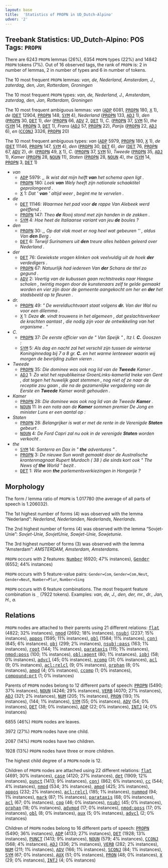 ```yaml
---
layout: base
title:  'Statistics of PROPN in UD_Dutch-Alpino'
udver: '2'
---
```


## Treebank Statistics: UD_Dutch-Alpino: POS Tags: `PROPN`

There are 6243 `PROPN` lemmas (26%), 6354 `PROPN` types (22%) and 14842 `PROPN` tokens (7%).
Out of 16 observed tags, the rank of `PROPN` is: 2 in number of lemmas, 2 in number of types and 6 in number of tokens.

The 10 most frequent `PROPN` lemmas: <em>van, de, Nederland, Amsterdam, J., zaterdag, den, Jan, Rotterdam, Groningen</em>

The 10 most frequent `PROPN` types:  <em>van, de, Nederland, J., Amsterdam, zaterdag, den, Jan, Rotterdam, Groningen</em>

The 10 most frequent ambiguous lemmas: <em>van</em> (<tt><a href="nl_alpino-pos-ADP.html">ADP</a></tt> 6081, <tt><a href="nl_alpino-pos-PROPN.html">PROPN</a></tt> 180, <tt><a href="nl_alpino-pos-X.html">X</a></tt> 1), <em>de</em> (<tt><a href="nl_alpino-pos-DET.html">DET</a></tt> 12904, <tt><a href="nl_alpino-pos-PROPN.html">PROPN</a></tt> 148, <tt><a href="nl_alpino-pos-SYM.html">SYM</a></tt> 4), <em>Nederland</em> (<tt><a href="nl_alpino-pos-PROPN.html">PROPN</a></tt> 133, <tt><a href="nl_alpino-pos-ADJ.html">ADJ</a></tt> 1), <em>den</em> (<tt><a href="nl_alpino-pos-PROPN.html">PROPN</a></tt> 30, <tt><a href="nl_alpino-pos-DET.html">DET</a></tt> 1), <em>der</em> (<tt><a href="nl_alpino-pos-PROPN.html">PROPN</a></tt> 66, <tt><a href="nl_alpino-pos-ADV.html">ADV</a></tt> 2, <tt><a href="nl_alpino-pos-DET.html">DET</a></tt> 1), <em>C.</em> (<tt><a href="nl_alpino-pos-PROPN.html">PROPN</a></tt> 37, <tt><a href="nl_alpino-pos-SYM.html">SYM</a></tt> 5), <em>the</em> (<tt><a href="nl_alpino-pos-SYM.html">SYM</a></tt> 14, <tt><a href="nl_alpino-pos-PROPN.html">PROPN</a></tt> 3, <tt><a href="nl_alpino-pos-DET.html">DET</a></tt> 1), <em>Frans</em> (<tt><a href="nl_alpino-pos-ADJ.html">ADJ</a></tt> 57, <tt><a href="nl_alpino-pos-PROPN.html">PROPN</a></tt> 22), <em>Parijs</em> (<tt><a href="nl_alpino-pos-PROPN.html">PROPN</a></tt> 22, <tt><a href="nl_alpino-pos-ADJ.html">ADJ</a></tt> 6), <em>en</em> (<tt><a href="nl_alpino-pos-CCONJ.html">CCONJ</a></tt> 3326, <tt><a href="nl_alpino-pos-PROPN.html">PROPN</a></tt> 20)

The 10 most frequent ambiguous types:  <em>van</em> (<tt><a href="nl_alpino-pos-ADP.html">ADP</a></tt> 5979, <tt><a href="nl_alpino-pos-PROPN.html">PROPN</a></tt> 180, <tt><a href="nl_alpino-pos-X.html">X</a></tt> 1), <em>de</em> (<tt><a href="nl_alpino-pos-DET.html">DET</a></tt> 11146, <tt><a href="nl_alpino-pos-PROPN.html">PROPN</a></tt> 147, <tt><a href="nl_alpino-pos-SYM.html">SYM</a></tt> 4), <em>den</em> (<tt><a href="nl_alpino-pos-PROPN.html">PROPN</a></tt> 30, <tt><a href="nl_alpino-pos-DET.html">DET</a></tt> 6), <em>der</em> (<tt><a href="nl_alpino-pos-DET.html">DET</a></tt> 76, <tt><a href="nl_alpino-pos-PROPN.html">PROPN</a></tt> 67, <tt><a href="nl_alpino-pos-ADV.html">ADV</a></tt> 2), <em>dr.</em> (<tt><a href="nl_alpino-pos-PROPN.html">PROPN</a></tt> 49, <tt><a href="nl_alpino-pos-X.html">X</a></tt> 1), <em>C.</em> (<tt><a href="nl_alpino-pos-PROPN.html">PROPN</a></tt> 37, <tt><a href="nl_alpino-pos-SYM.html">SYM</a></tt> 5), <em>Tweede</em> (<tt><a href="nl_alpino-pos-PROPN.html">PROPN</a></tt> 35, <tt><a href="nl_alpino-pos-ADJ.html">ADJ</a></tt> 1), <em>Kamer</em> (<tt><a href="nl_alpino-pos-PROPN.html">PROPN</a></tt> 28, <tt><a href="nl_alpino-pos-NOUN.html">NOUN</a></tt> 11), <em>Staten</em> (<tt><a href="nl_alpino-pos-PROPN.html">PROPN</a></tt> 28, <tt><a href="nl_alpino-pos-NOUN.html">NOUN</a></tt> 4), <em>the</em> (<tt><a href="nl_alpino-pos-SYM.html">SYM</a></tt> 14, <tt><a href="nl_alpino-pos-PROPN.html">PROPN</a></tt> 3, <tt><a href="nl_alpino-pos-DET.html">DET</a></tt> 1)


* <em>van</em>
  * <tt><a href="nl_alpino-pos-ADP.html">ADP</a></tt> 5979: <em>,, Ik wist dat mijn helft <b>van</b> het schema open ligt .</em>
  * <tt><a href="nl_alpino-pos-PROPN.html">PROPN</a></tt> 180: <em>Loek <b>van</b> Wely heeft zijn nationale schaaktitel geprolongeerd .</em>
  * <tt><a href="nl_alpino-pos-X.html">X</a></tt> 1: <em>Dat ' <b>van</b> ' altijd weer , begint me te vervelen .</em>
* <em>de</em>
  * <tt><a href="nl_alpino-pos-DET.html">DET</a></tt> 11146: <em>Waarmee het pad voor <b>de</b> rappe Van Alebeek werd geëffend .</em>
  * <tt><a href="nl_alpino-pos-PROPN.html">PROPN</a></tt> 147: <em>Theo <b>de</b> Rooij stond met zijn handen in de zakken .</em>
  * <tt><a href="nl_alpino-pos-SYM.html">SYM</a></tt> 4: <em>Hoe heet de Italiaanse variant van jeu <b>de</b> boules ?</em>
* <em>den</em>
  * <tt><a href="nl_alpino-pos-PROPN.html">PROPN</a></tt> 30: <em>,, Op dat vlak moet er nog heel wat gebeuren '' , aldus Van <b>den</b> Berg .</em>
  * <tt><a href="nl_alpino-pos-DET.html">DET</a></tt> 6: <em>Terwijl Surinamers uit <b>den</b> treure alles hebben geleerd over Nederland .</em>
* <em>der</em>
  * <tt><a href="nl_alpino-pos-DET.html">DET</a></tt> 76: <em>Gewiekste vragen klinken ook veelvuldig uit de hoek <b>der</b> verdedigers .</em>
  * <tt><a href="nl_alpino-pos-PROPN.html">PROPN</a></tt> 67: <em>Natuurlijk had iedereen Van <b>der</b> Schans de titel zo gegund .</em>
  * <tt><a href="nl_alpino-pos-ADV.html">ADV</a></tt> 2: <em>Veertig van de kubussen gaan rechtstreeks naar Haagse scholen , twintig mogen door de kunstenaars zelf te gelde gemaakt worden en vier zijn door de gemeente aangekocht om her en <b>der</b> het stadsbeeld op te fleuren .</em>
* <em>dr.</em>
  * <tt><a href="nl_alpino-pos-PROPN.html">PROPN</a></tt> 49: <em>" De wereldluchtvaart staat volgens <b>dr.</b> Van der Wal nu voor een dilemma .</em>
  * <tt><a href="nl_alpino-pos-X.html">X</a></tt> 1: <em>Deze <b>dr.</b> vindt trouwens in het algemeen , dat geslachtsverkeer de krachten aantast , die nodig zijn voor de ontwikkeling van het organisme . "</em>
* <em>C.</em>
  * <tt><a href="nl_alpino-pos-PROPN.html">PROPN</a></tt> 37: <em>De eerste officier van de " Van Speijk " , Itz I. <b>C.</b> Gooszen :</em>
  * <tt><a href="nl_alpino-pos-SYM.html">SYM</a></tt> 5: <em>Als dag en nacht zal het verschil zijn tussen de winterse Koninginnedag bij 7 a 8 gr. <b>C.</b> en het warme lenteweer waarin wij morgen de bevrijding zullen vieren .</em>
* <em>Tweede</em>
  * <tt><a href="nl_alpino-pos-PROPN.html">PROPN</a></tt> 35: <em>Die dominee was ook nog lid van de <b>Tweede</b> Kamer .</em>
  * <tt><a href="nl_alpino-pos-ADJ.html">ADJ</a></tt> 1: <em>Zo wist het republikeinse GroenLinks-kamerlid Ineke van Gent , dat tegen het huwelijk gaat stemmen , nog niet of ze naar de receptie zou gaan , die na de gezamenlijke vergadering van de Eerste en <b>Tweede</b> Kamer wordt gehouden .</em>
* <em>Kamer</em>
  * <tt><a href="nl_alpino-pos-PROPN.html">PROPN</a></tt> 28: <em>Die dominee was ook nog lid van de Tweede <b>Kamer</b> .</em>
  * <tt><a href="nl_alpino-pos-NOUN.html">NOUN</a></tt> 11: <em>In een nota aan de <b>Kamer</b> sommen premier De Jong en minister Luns er een aantal op :</em>
* <em>Staten</em>
  * <tt><a href="nl_alpino-pos-PROPN.html">PROPN</a></tt> 28: <em>Belangrijker is wat er met de rente in de Verenigde <b>Staten</b> gebeurt .</em>
  * <tt><a href="nl_alpino-pos-NOUN.html">NOUN</a></tt> 4: <em>De Ford Capri zal nu ook in de verenigde <b>Staten</b> worden verkocht .</em>
* <em>the</em>
  * <tt><a href="nl_alpino-pos-SYM.html">SYM</a></tt> 14: <em>Santerra en Dax in " <b>the</b> adventures " .</em>
  * <tt><a href="nl_alpino-pos-PROPN.html">PROPN</a></tt> 3: <em>De nieuwe Sun wordt gemaakt door de Australische krantenmagnaat Rupert Murdoch ( 38 ) die sinds kort ook " The News of <b>the</b> World " bezit .</em>
  * <tt><a href="nl_alpino-pos-DET.html">DET</a></tt> 1: <em>Wie won <b>the</b> parlementsverkiezingen in Hongarije ?</em>

## Morphology

The form / lemma ratio of `PROPN` is 1.017780 (the average of all parts of speech is 1.206032).

The 1st highest number of forms (4) was observed with the lemma “Nederland”: <em>Nederland, Nederlanden, Nederlands, Neerlands</em>.

The 2nd highest number of forms (4) was observed with the lemma “Sovjet-Unie”: <em>Sovjet-Unie, SovjetUnie, Sowjet-Unie, Sowjetunie</em>.

The 3rd highest number of forms (3) was observed with the lemma “Amsterdam”: <em>AMSTERDAM, Amsterdam, Amsterdams</em>.

`PROPN` occurs with 2 features: <tt><a href="nl_alpino-feat-Number.html">Number</a></tt> (6920; 47% instances), <tt><a href="nl_alpino-feat-Gender.html">Gender</a></tt> (6552; 44% instances)

`PROPN` occurs with 5 feature-value pairs: `Gender=Com`, `Gender=Com,Neut`, `Gender=Neut`, `Number=Plur`, `Number=Sing`

`PROPN` occurs with 6 feature combinations.
The most frequent feature combination is `_` (7922 tokens).
Examples: <em>van, de, J., den, der, mr., dr., Jan, H., a.</em>


## Relations

`PROPN` nodes are attached to their parents using 21 different relations: <tt><a href="nl_alpino-dep-flat.html">flat</a></tt> (4822; 32% instances), <tt><a href="nl_alpino-dep-nmod.html">nmod</a></tt> (2692; 18% instances), <tt><a href="nl_alpino-dep-nsubj.html">nsubj</a></tt> (2237; 15% instances), <tt><a href="nl_alpino-dep-appos.html">appos</a></tt> (1595; 11% instances), <tt><a href="nl_alpino-dep-obl.html">obl</a></tt> (1584; 11% instances), <tt><a href="nl_alpino-dep-conj.html">conj</a></tt> (845; 6% instances), <tt><a href="nl_alpino-dep-obj.html">obj</a></tt> (299; 2% instances), <tt><a href="nl_alpino-dep-nsubj-pass.html">nsubj:pass</a></tt> (163; 1% instances), <tt><a href="nl_alpino-dep-root.html">root</a></tt> (144; 1% instances), <tt><a href="nl_alpino-dep-parataxis.html">parataxis</a></tt> (115; 1% instances), <tt><a href="nl_alpino-dep-nmod-poss.html">nmod:poss</a></tt> (100; 1% instances), <tt><a href="nl_alpino-dep-obl-agent.html">obl:agent</a></tt> (80; 1% instances), <tt><a href="nl_alpino-dep-iobj.html">iobj</a></tt> (58; 0% instances), <tt><a href="nl_alpino-dep-advcl.html">advcl</a></tt> (45; 0% instances), <tt><a href="nl_alpino-dep-xcomp.html">xcomp</a></tt> (31; 0% instances), <tt><a href="nl_alpino-dep-acl.html">acl</a></tt> (9; 0% instances), <tt><a href="nl_alpino-dep-acl-relcl.html">acl:relcl</a></tt> (9; 0% instances), <tt><a href="nl_alpino-dep-orphan.html">orphan</a></tt> (8; 0% instances), <tt><a href="nl_alpino-dep-amod.html">amod</a></tt> (4; 0% instances), <tt><a href="nl_alpino-dep-ccomp.html">ccomp</a></tt> (1; 0% instances), <tt><a href="nl_alpino-dep-compound-prt.html">compound:prt</a></tt> (1; 0% instances)

Parents of `PROPN` nodes belong to 12 different parts of speech: <tt><a href="nl_alpino-pos-PROPN.html">PROPN</a></tt> (5490; 37% instances), <tt><a href="nl_alpino-pos-NOUN.html">NOUN</a></tt> (4246; 29% instances), <tt><a href="nl_alpino-pos-VERB.html">VERB</a></tt> (4070; 27% instances), <tt><a href="nl_alpino-pos-ADJ.html">ADJ</a></tt> (321; 2% instances), <tt><a href="nl_alpino-pos-NUM.html">NUM</a></tt> (205; 1% instances), <tt><a href="nl_alpino-pos-PRON.html">PRON</a></tt> (193; 1% instances),  (144; 1% instances), <tt><a href="nl_alpino-pos-SYM.html">SYM</a></tt> (55; 0% instances), <tt><a href="nl_alpino-pos-ADV.html">ADV</a></tt> (54; 0% instances), <tt><a href="nl_alpino-pos-DET.html">DET</a></tt> (38; 0% instances), <tt><a href="nl_alpino-pos-ADP.html">ADP</a></tt> (22; 0% instances), <tt><a href="nl_alpino-pos-INTJ.html">INTJ</a></tt> (4; 0% instances)

6855 (46%) `PROPN` nodes are leaves.

3972 (27%) `PROPN` nodes have one child.

2087 (14%) `PROPN` nodes have two children.

1928 (13%) `PROPN` nodes have three or more children.

The highest child degree of a `PROPN` node is 12.

Children of `PROPN` nodes are attached using 22 different relations: <tt><a href="nl_alpino-dep-flat.html">flat</a></tt> (4691; 30% instances), <tt><a href="nl_alpino-dep-case.html">case</a></tt> (4120; 27% instances), <tt><a href="nl_alpino-dep-det.html">det</a></tt> (1909; 12% instances), <tt><a href="nl_alpino-dep-punct.html">punct</a></tt> (1413; 9% instances), <tt><a href="nl_alpino-dep-conj.html">conj</a></tt> (862; 6% instances), <tt><a href="nl_alpino-dep-cc.html">cc</a></tt> (544; 4% instances), <tt><a href="nl_alpino-dep-nmod.html">nmod</a></tt> (534; 3% instances), <tt><a href="nl_alpino-dep-amod.html">amod</a></tt> (425; 3% instances), <tt><a href="nl_alpino-dep-appos.html">appos</a></tt> (232; 2% instances), <tt><a href="nl_alpino-dep-acl-relcl.html">acl:relcl</a></tt> (185; 1% instances), <tt><a href="nl_alpino-dep-nummod.html">nummod</a></tt> (94; 1% instances), <tt><a href="nl_alpino-dep-mark.html">mark</a></tt> (87; 1% instances), <tt><a href="nl_alpino-dep-parataxis.html">parataxis</a></tt> (68; 0% instances), <tt><a href="nl_alpino-dep-acl.html">acl</a></tt> (67; 0% instances), <tt><a href="nl_alpino-dep-cop.html">cop</a></tt> (46; 0% instances), <tt><a href="nl_alpino-dep-nsubj.html">nsubj</a></tt> (45; 0% instances), <tt><a href="nl_alpino-dep-orphan.html">orphan</a></tt> (18; 0% instances), <tt><a href="nl_alpino-dep-advmod.html">advmod</a></tt> (17; 0% instances), <tt><a href="nl_alpino-dep-nmod-poss.html">nmod:poss</a></tt> (17; 0% instances), <tt><a href="nl_alpino-dep-obl.html">obl</a></tt> (8; 0% instances), <tt><a href="nl_alpino-dep-aux.html">aux</a></tt> (5; 0% instances), <tt><a href="nl_alpino-dep-advcl.html">advcl</a></tt> (2; 0% instances)

Children of `PROPN` nodes belong to 16 different parts of speech: <tt><a href="nl_alpino-pos-PROPN.html">PROPN</a></tt> (5490; 36% instances), <tt><a href="nl_alpino-pos-ADP.html">ADP</a></tt> (4133; 27% instances), <tt><a href="nl_alpino-pos-DET.html">DET</a></tt> (1928; 13% instances), <tt><a href="nl_alpino-pos-PUNCT.html">PUNCT</a></tt> (1413; 9% instances), <tt><a href="nl_alpino-pos-NOUN.html">NOUN</a></tt> (579; 4% instances), <tt><a href="nl_alpino-pos-CCONJ.html">CCONJ</a></tt> (568; 4% instances), <tt><a href="nl_alpino-pos-ADJ.html">ADJ</a></tt> (336; 2% instances), <tt><a href="nl_alpino-pos-VERB.html">VERB</a></tt> (282; 2% instances), <tt><a href="nl_alpino-pos-NUM.html">NUM</a></tt> (211; 1% instances), <tt><a href="nl_alpino-pos-ADV.html">ADV</a></tt> (166; 1% instances), <tt><a href="nl_alpino-pos-SCONJ.html">SCONJ</a></tt> (84; 1% instances), <tt><a href="nl_alpino-pos-SYM.html">SYM</a></tt> (67; 0% instances), <tt><a href="nl_alpino-pos-AUX.html">AUX</a></tt> (51; 0% instances), <tt><a href="nl_alpino-pos-PRON.html">PRON</a></tt> (48; 0% instances), <tt><a href="nl_alpino-pos-X.html">X</a></tt> (29; 0% instances), <tt><a href="nl_alpino-pos-INTJ.html">INTJ</a></tt> (4; 0% instances)

